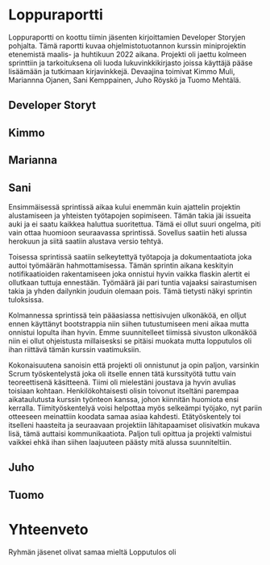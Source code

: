 # Loppuraportti

Loppuraportti on koottu tiimin jäsenten kirjoittamien Developer Storyjen pohjalta.
Tämä raportti kuvaa ohjelmistotuotannon kurssin miniprojektin etenemistä maalis- ja huhtikuun 2022 aikana. Projekti oli jaettu kolmeen sprinttiin ja tarkoituksena oli luoda lukuvinkkikirjasto joissa käyttäjä pääse lisäämään ja tutkimaan kirjavinkkejä. Devaajina toimivat Kimmo Muli, Mariannna Ojanen, Sani Kemppainen, Juho Röyskö ja Tuomo Mehtälä.

## Developer Storyt

## Kimmo

## Marianna

## Sani
Ensimmäisessä sprintissä aikaa kului enemmän kuin ajattelin projektin alustamiseen ja yhteisten työtapojen sopimiseen. Tämän takia jäi issueita auki ja ei saatu kaikkea haluttua suoritettua. Tämä ei ollut suuri ongelma, piti vain ottaa huomioon seuraavassa sprintissä. Sovellus saatiin heti alussa herokuun ja siitä saatiin alustava versio tehtyä.

Toisessa sprintissä saatiin selkeytettyä työtapoja ja dokumentaatiota joka auttoi työmäärän hahmottamisessa. Tämän sprintin aikana keskityin notifikaatioiden rakentamiseen joka onnistui hyvin vaikka flaskin alertit ei ollutkaan tuttuja ennestään. Työmäärä jäi pari tuntia vajaaksi sairastumisen takia ja yhden dailynkin jouduin olemaan pois. Tämä tietysti näkyi sprintin tuloksissa.

Kolmannessa sprintissä tein pääasiassa nettisivujen ulkonäköä, en olljut ennen käyttänyt bootstrappia niin siihen tutustumiseen meni aikaa mutta onnistui lopulta ihan hyvin. Emme suunnitelleet tiimissä sivuston ulkonäköä niin ei ollut ohjeistusta millaisesksi se pitäisi muokata mutta lopputulos oli ihan riittävä tämän kurssin vaatimuksiin.

Kokonaisuutena sanoisin että projekti oli onnistunut ja opin paljon, varsinkin Scrum työskentelystä joka oli itselle ennen tätä kurssityötä tuttu vain teoreettisenä käsitteenä. Tiimi oli mielestäni joustava ja hyvin avulias toisiaan kohtaan. Henkilökohtaisesti olisin toivonut itseltäni parempaa aikataulutusta kurssin työnteon kanssa, johon kiinnitän huomiota ensi kerralla. Tiimityöskentelyä voisi helpottaa myös selkeämpi työjako, nyt pariin otteeseen meinattiin koodata samaa asiaa kahdesti. Etätyöskentely toi itselleni haasteita ja seuraavaan projektiin lähitapaamiset olisivatkin mukava lisä, tämä auttaisi kommunikaatiota. Paljon tuli opittua ja projekti valmistui vaikkei ehkä ihan siihen laajuuteen päästy mitä alussa suunniteltiin.

## Juho

## Tuomo

# Yhteenveto

Ryhmän jäsenet olivat samaa mieltä
Lopputulos oli 

